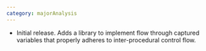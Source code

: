 ```yaml
---
category: majorAnalysis
---
```

* Initial release. Adds a library to implement flow through captured variables that properly adheres to inter-procedural control flow.
